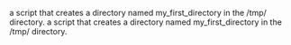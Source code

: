 a script that creates a directory named my_first_directory in the /tmp/ directory.
a script that creates a directory named my_first_directory in the /tmp/ directory.

